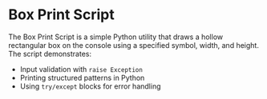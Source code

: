 # Box Print Script
The Box Print Script is a simple Python utility that draws a hollow rectangular box on the console using a specified symbol, width, and height.  
The script demonstrates:
- Input validation with `raise Exception`
- Printing structured patterns in Python
- Using `try/except` blocks for error handling
